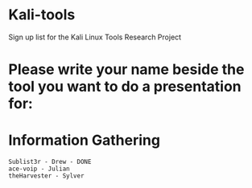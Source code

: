 # Kali-tools
Sign up list for the Kali Linux Tools Research Project

# Please write your name beside the tool you want to do a presentation for:

# Information Gathering
    Sublist3r - Drew - DONE
    ace-voip - Julian
    theHarvester - Sylver
    
